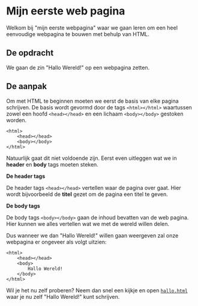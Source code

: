 # Mijn eerste web pagina

Welkom bij "mijn eerste webpagina" waar we gaan leren om een heel eenvoudige webpagina te bouwen met behulp van HTML.

## De opdracht

We gaan de zin "Hallo Wereld!" op een webpagina zetten.

## De aanpak

Om met HTML te beginnen moeten we eerst de basis van elke pagina schrijven. De basis wordt gevormd door de tags `<html></html>` waartussen zowel een hoofd `<head></head>` en een lichaam `<body></body>` gestoken worden.

```
<html>
    <head></head>
    <body></body>
</html>
```

Natuurlijk gaat dit niet voldoende zijn. Eerst even uitleggen wat we in **header** en **body** tags moeten steken.

**De header tags**

De header tags `<head></head>` vertellen waar de pagina over gaat. Hier wordt bijvoorbeeld de **titel** gezet om de pagina een titel te geven.

**De body tags**

De body tags `<body></body>` gaan de inhoud bevatten van de web pagina. Hier kunnen we alles vertellen wat we met de wereld willen delen.

Dus wanneer we dan "Hallo Wereld!" willen gaan weergeven zal onze webpagina er ongeveer als volgt uitzien:

```
<html>
    <head></head>
    <body>
        Hallo Wereld!
    </body>
</html>
```

Wil je het nu zelf proberen? Neem dan snel een kijkje en open [`hallo.html`](hallo.html) waar je nu zelf "Hallo Wereld!" kunt schrijven.
